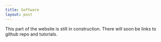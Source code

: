 ```yaml
---
title: Software
layout: post
---
```


This part of the website is still in construction. There will soon be links to github repo and tutorials.
